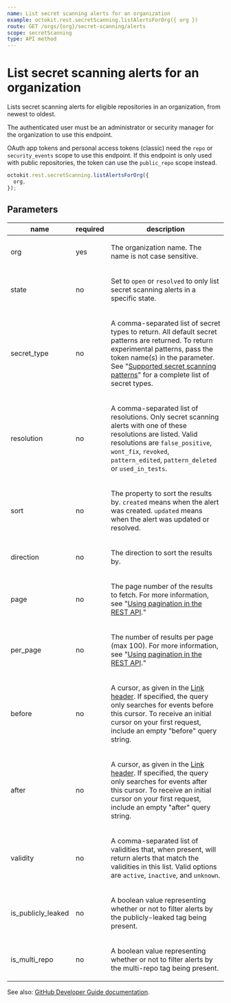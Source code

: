 ```yaml
---
name: List secret scanning alerts for an organization
example: octokit.rest.secretScanning.listAlertsForOrg({ org })
route: GET /orgs/{org}/secret-scanning/alerts
scope: secretScanning
type: API method
---
```


# List secret scanning alerts for an organization

Lists secret scanning alerts for eligible repositories in an organization, from newest to oldest.

The authenticated user must be an administrator or security manager for the organization to use this endpoint.

OAuth app tokens and personal access tokens (classic) need the `repo` or `security_events` scope to use this endpoint. If this endpoint is only used with public repositories, the token can use the `public_repo` scope instead.

```js
octokit.rest.secretScanning.listAlertsForOrg({
  org,
});
```

## Parameters

<table>
  <thead>
    <tr>
      <th>name</th>
      <th>required</th>
      <th>description</th>
    </tr>
  </thead>
  <tbody>
    <tr><td>org</td><td>yes</td><td>

The organization name. The name is not case sensitive.

</td></tr>
<tr><td>state</td><td>no</td><td>

Set to `open` or `resolved` to only list secret scanning alerts in a specific state.

</td></tr>
<tr><td>secret_type</td><td>no</td><td>

A comma-separated list of secret types to return. All default secret patterns are returned. To return experimental patterns, pass the token name(s) in the parameter. See "[Supported secret scanning patterns](https://docs.github.com/enterprise-cloud@latest/code-security/secret-scanning/introduction/supported-secret-scanning-patterns#supported-secrets)" for a complete list of secret types.

</td></tr>
<tr><td>resolution</td><td>no</td><td>

A comma-separated list of resolutions. Only secret scanning alerts with one of these resolutions are listed. Valid resolutions are `false_positive`, `wont_fix`, `revoked`, `pattern_edited`, `pattern_deleted` or `used_in_tests`.

</td></tr>
<tr><td>sort</td><td>no</td><td>

The property to sort the results by. `created` means when the alert was created. `updated` means when the alert was updated or resolved.

</td></tr>
<tr><td>direction</td><td>no</td><td>

The direction to sort the results by.

</td></tr>
<tr><td>page</td><td>no</td><td>

The page number of the results to fetch. For more information, see "[Using pagination in the REST API](https://docs.github.com/rest/using-the-rest-api/using-pagination-in-the-rest-api)."

</td></tr>
<tr><td>per_page</td><td>no</td><td>

The number of results per page (max 100). For more information, see "[Using pagination in the REST API](https://docs.github.com/rest/using-the-rest-api/using-pagination-in-the-rest-api)."

</td></tr>
<tr><td>before</td><td>no</td><td>

A cursor, as given in the [Link header](https://docs.github.com/rest/guides/using-pagination-in-the-rest-api#using-link-headers). If specified, the query only searches for events before this cursor. To receive an initial cursor on your first request, include an empty "before" query string.

</td></tr>
<tr><td>after</td><td>no</td><td>

A cursor, as given in the [Link header](https://docs.github.com/rest/guides/using-pagination-in-the-rest-api#using-link-headers). If specified, the query only searches for events after this cursor. To receive an initial cursor on your first request, include an empty "after" query string.

</td></tr>
<tr><td>validity</td><td>no</td><td>

A comma-separated list of validities that, when present, will return alerts that match the validities in this list. Valid options are `active`, `inactive`, and `unknown`.

</td></tr>
<tr><td>is_publicly_leaked</td><td>no</td><td>

A boolean value representing whether or not to filter alerts by the publicly-leaked tag being present.

</td></tr>
<tr><td>is_multi_repo</td><td>no</td><td>

A boolean value representing whether or not to filter alerts by the multi-repo tag being present.

</td></tr>
  </tbody>
</table>

See also: [GitHub Developer Guide documentation](https://docs.github.com/rest/secret-scanning/secret-scanning#list-secret-scanning-alerts-for-an-organization).

